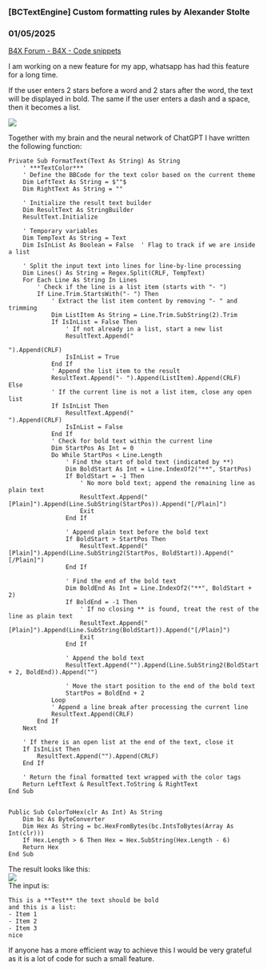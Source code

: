 ###  [BCTextEngine] Custom formatting rules by Alexander Stolte
### 01/05/2025
[B4X Forum - B4X - Code snippets](https://www.b4x.com/android/forum/threads/164961/)

I am working on a new feature for my app, whatsapp has had this feature for a long time.  
  
If the user enters 2 stars before a word and 2 stars after the word, the text will be displayed in bold. The same if the user enters a dash and a space, then it becomes a list.  
  
![](https://www.b4x.com/android/forum/attachments/160429)  
  
Together with my brain and the neural network of ChatGPT I have written the following function:  

```B4X
Private Sub FormatText(Text As String) As String  
    ' ***TextColor***  
    ' Define the BBCode for the text color based on the current theme  
    Dim LeftText As String = $""$  
    Dim RightText As String = ""  
  
    ' Initialize the result text builder  
    Dim ResultText As StringBuilder  
    ResultText.Initialize  
  
    ' Temporary variables  
    Dim TempText As String = Text  
    Dim IsInList As Boolean = False  ' Flag to track if we are inside a list  
  
    ' Split the input text into lines for line-by-line processing  
    Dim Lines() As String = Regex.Split(CRLF, TempText)  
    For Each Line As String In Lines  
        ' Check if the line is a list item (starts with "- ")  
        If Line.Trim.StartsWith("- ") Then  
            ' Extract the list item content by removing "- " and trimming  
            Dim ListItem As String = Line.Trim.SubString(2).Trim  
            If IsInList = False Then  
                ' If not already in a list, start a new list  
                ResultText.Append("

").Append(CRLF)
                IsInList = True
            End If
            ' Append the list item to the result
            ResultText.Append("- ").Append(ListItem).Append(CRLF)
Else
            ' If the current line is not a list item, close any open list
            If IsInList Then
                ResultText.Append("
").Append(CRLF)  
                IsInList = False  
            End If  
            ' Check for bold text within the current line  
            Dim StartPos As Int = 0  
            Do While StartPos < Line.Length  
                ' Find the start of bold text (indicated by **)  
                Dim BoldStart As Int = Line.IndexOf2("**", StartPos)  
                If BoldStart = -1 Then  
                    ' No more bold text; append the remaining line as plain text  
                    ResultText.Append("[Plain]").Append(Line.SubString(StartPos)).Append("[/Plain]")  
                    Exit  
                End If  
  
                ' Append plain text before the bold text  
                If BoldStart > StartPos Then  
                    ResultText.Append("[Plain]").Append(Line.SubString2(StartPos, BoldStart)).Append("[/Plain]")  
                End If  
  
                ' Find the end of the bold text  
                Dim BoldEnd As Int = Line.IndexOf2("**", BoldStart + 2)  
                If BoldEnd = -1 Then  
                    ' If no closing ** is found, treat the rest of the line as plain text  
                    ResultText.Append("[Plain]").Append(Line.SubString(BoldStart)).Append("[/Plain]")  
                    Exit  
                End If  
  
                ' Append the bold text  
                ResultText.Append("").Append(Line.SubString2(BoldStart + 2, BoldEnd)).Append("")  
  
                ' Move the start position to the end of the bold text  
                StartPos = BoldEnd + 2  
            Loop  
            ' Append a line break after processing the current line  
            ResultText.Append(CRLF)  
        End If  
    Next  
  
    ' If there is an open list at the end of the text, close it  
    If IsInList Then  
        ResultText.Append("").Append(CRLF)  
    End If  
  
    ' Return the final formatted text wrapped with the color tags  
    Return LeftText & ResultText.ToString & RightText  
End Sub  
  
  
Public Sub ColorToHex(clr As Int) As String  
    Dim bc As ByteConverter  
    Dim Hex As String = bc.HexFromBytes(bc.IntsToBytes(Array As Int(clr)))  
    If Hex.Length > 6 Then Hex = Hex.SubString(Hex.Length - 6)  
    Return Hex  
End Sub
```

  
  
The result looks like this:  
![](https://www.b4x.com/android/forum/attachments/160428)  
The input is:  

```B4X
This is a **Test** the text should be bold  
and this is a list:  
- Item 1  
- Item 2  
- Item 3  
nice
```

  
  
If anyone has a more efficient way to achieve this I would be very grateful as it is a lot of code for such a small feature.